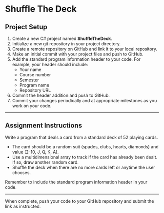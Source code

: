 # Shuffle The Deck

## Project Setup

1. Create a new C# project named **ShuffleTheDeck**.
2. Initialize a new git repository in your project directory.
3. Create a remote repository on GitHub and link it to your local repository.
4. Make an initial commit with your project files and push to GitHub.
5. Add the standard program information header to your code. For example, your header should include:
   - Your name
   - Course number
   - Semester
   - Program name
   - Repository URL
6. Commit the header addition and push to GitHub.
7. Commit your changes periodically and at appropriate milestones as you work on your code.

---

## Assignment Instructions

Write a program that deals a card from a standard deck of 52 playing cards.

- The card should be a random suit (spades, clubs, hearts, diamonds) and value (2-10, J, Q, K, A).
- Use a multidimensional array to track if the card has already been dealt. If so, draw another random card.
- Shuffle the deck when there are no more cards left or anytime the user chooses.

Remember to include the standard program information header in your code.

---

When complete, push your code to your GitHub repository and submit the link as instructed.

